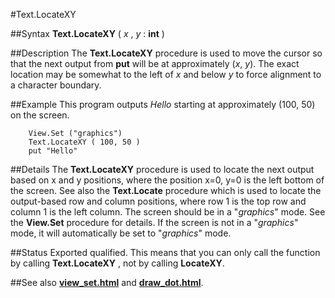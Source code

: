 
#Text.LocateXY

##Syntax
**Text.LocateXY** ( _x_ , _y_ : **int** )



##Description
The **Text.LocateXY** procedure is used to move the cursor so that the next output from **put** will be at approximately (_x_, _y_). The exact location may be somewhat to the left of _x_ and below _y_ to force alignment to a character boundary.



##Example
This program outputs _Hello_ starting at approximately (100, 50) on the screen.


        View.Set ("graphics")
        Text.LocateXY ( 100, 50 )
        put "Hello"
##Details
The **Text.LocateXY** procedure is used to locate the next output based on x and y positions, where the position x=0, y=0 is the left bottom of the screen. See also the **Text.Locate** procedure which is used to locate the output-based row and column positions, where row 1 is the top row and column 1 is the left column.
The screen should be in a "_graphics_" mode. See the **View.Set** procedure for details. If the screen is not in a "_graphics_" mode, it will automatically be set to "_graphics_" mode.



##Status
Exported qualified.
This means that you can only call the function by calling **Text.LocateXY** , not by calling **LocateXY**.



##See also
**[view_set.html](View.Set)** and **[draw_dot.html](Draw.Dot)**.


